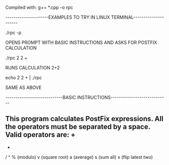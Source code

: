 Compiled with:
g++ *.cpp -o rpc

---------------------EXAMPLES TO TRY IN LINUX TERMINAL---------------------

./rpc -p

OPENS PROMPT WITH BASIC INSTRUCTIONS AND ASKS FOR POSTFIX CALCULATION


./rpc 2 2 +

RUNS CALCULATION 2+2


echo 2 2 + | ./rpc

SAME AS ABOVE


----------------------------BASIC INSTRUCTIONS----------------------------

This program calculates PostFix expressions.
All the operators must be separated by a space.
Valid operators are:
+
-
*
/
^
% (modulo)
v (square root)
a (average)
s (sum all)
x (flip latest two)